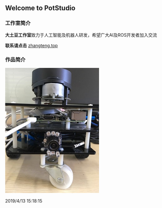 ## Welcome to PotStudio


### 工作室简介

**大土豆工作室**致力于人工智能及机器人研发，希望广大AI及ROS开发者加入交流



**联系请点击** 
[zhangteng.top](zhangteng.top)  



### 作品简介
![三轮视觉跟随机器人](/images/robot.JPG)


2019/4/13 15:18:15 